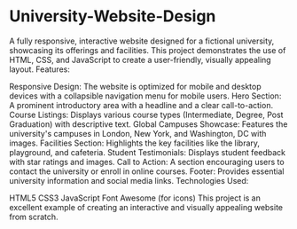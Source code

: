 # University-Website-Design
A fully responsive, interactive website designed for a fictional university, showcasing its offerings and facilities. This project demonstrates the use of HTML, CSS, and JavaScript to create a user-friendly, visually appealing layout.
Features:

Responsive Design: The website is optimized for mobile and desktop devices with a collapsible navigation menu for mobile users.
Hero Section: A prominent introductory area with a headline and a clear call-to-action.
Course Listings: Displays various course types (Intermediate, Degree, Post Graduation) with descriptive text.
Global Campuses Showcase: Features the university's campuses in London, New York, and Washington, DC with images.
Facilities Section: Highlights the key facilities like the library, playground, and cafeteria.
Student Testimonials: Displays student feedback with star ratings and images.
Call to Action: A section encouraging users to contact the university or enroll in online courses.
Footer: Provides essential university information and social media links.
Technologies Used:

HTML5
CSS3
JavaScript
Font Awesome (for icons)
This project is an excellent example of creating an interactive and visually appealing website from scratch.
